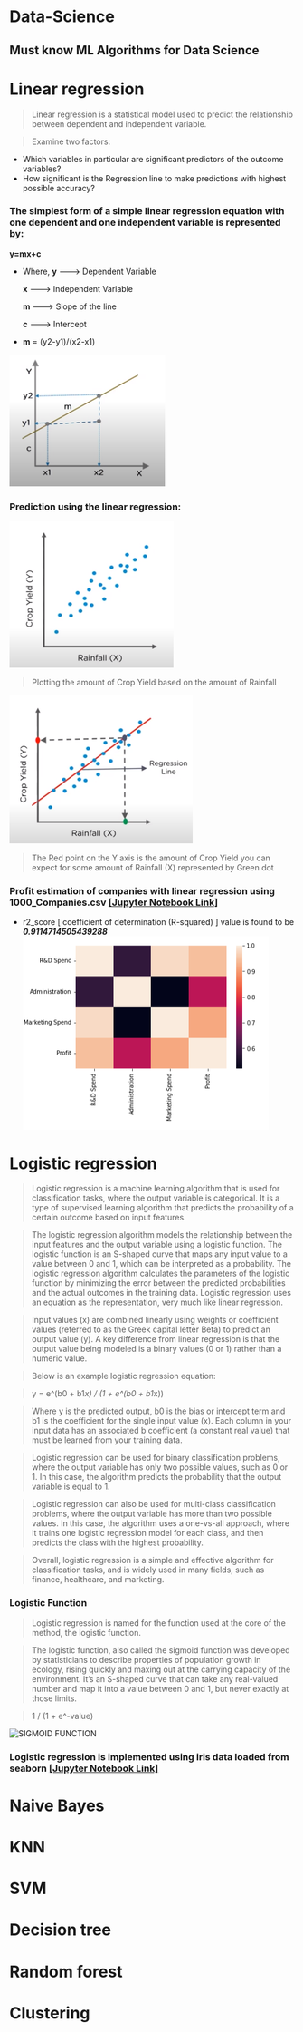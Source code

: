 # Data-Science
## Must know ML Algorithms for Data Science
<h1>Linear regression</h1>

> Linear regression is a statistical model used to predict the relationship between dependent and independent variable.

> Examine two factors:
  - Which variables in particular are significant predictors of the outcome variables?
  - How significant is the Regression line to make predictions with highest possible accuracy?
  
### The simplest form of a simple linear regression equation with one dependent and one independent variable is represented by:
   **y=mx+c**
  - Where,
    **y** ---> Dependent Variable  
          
    **x** ---> Independent Variable
    
    **m** ---> Slope of the line  
    
    **c** ---> Intercept
  -  **m** = (y2-y1)/(x2-x1)
    
![Linear Regression](/images/regression.png)

### Prediction using the linear regression:

![Plot1](/images/prediction1.png)

> Plotting the amount of Crop Yield based on the amount of Rainfall




![Plot2](/images/prediction2.png)

> The Red point on the Y axis is the amount of Crop Yield you can expect for some amount of Rainfall (X) represented by Green dot 


### Profit estimation of companies with linear regression using 1000_Companies.csv [[Jupyter Notebook Link]](https://github.com/sobit-nep/Data-Science/blob/main/linear_regression_.ipynb)
  - r2_score [ coefficient of determination (R-squared) ] value is found to be ***0.9114714505439288***
![Correlation matrix](/images/matrix.png)

<h1>Logistic regression</h1>

> Logistic regression is a machine learning algorithm that is used for classification tasks, where the output variable is categorical. It is a type of supervised learning algorithm that predicts the probability of a certain outcome based on input features.

> The logistic regression algorithm models the relationship between the input features and the output variable using a logistic function. The logistic function is an S-shaped curve that maps any input value to a value between 0 and 1, which can be interpreted as a probability. The logistic regression algorithm calculates the parameters of the logistic function by minimizing the error between the predicted probabilities and the actual outcomes in the training data.
> Logistic regression uses an equation as the representation, very much like linear regression.

> Input values (x) are combined linearly using weights or coefficient values (referred to as the Greek capital letter Beta) to predict an output value (y). A key difference from linear regression is that the output value being modeled is a binary values (0 or 1) rather than a numeric value.

> Below is an example logistic regression equation:

> y = e^(b0 + b1*x) / (1 + e^(b0 + b1*x))

> Where y is the predicted output, b0 is the bias or intercept term and b1 is the coefficient for the single input value (x). Each column in your input data has an associated b coefficient (a constant real value) that must be learned from your training data.

> Logistic regression can be used for binary classification problems, where the output variable has only two possible values, such as 0 or 1. In this case, the algorithm predicts the probability that the output variable is equal to 1.

> Logistic regression can also be used for multi-class classification problems, where the output variable has more than two possible values. In this case, the algorithm uses a one-vs-all approach, where it trains one logistic regression model for each class, and then predicts the class with the highest probability.

> Overall, logistic regression is a simple and effective algorithm for classification tasks, and is widely used in many fields, such as finance, healthcare, and marketing.

<h3>Logistic Function</h3>

> Logistic regression is named for the function used at the core of the method, the logistic function.

> The logistic function, also called the sigmoid function was developed by statisticians to describe properties of population growth in ecology, rising quickly and maxing out at the carrying capacity of the environment. It’s an S-shaped curve that can take any real-valued number and map it into a value between 0 and 1, but never exactly at those limits.

> 1 / (1 + e^-value)

![SIGMOID FUNCTION](https://github.com/sobit-nep/Data-Science/assets/65544518/33445062-6b7d-4774-96dd-8633f3b722db)
### Logistic regression is implemented using iris data loaded from seaborn [[Jupyter Notebook Link]](https://github.com/sobit-nep/Data-Science/blob/main/logistic_regression.ipynb)

<h1>Naive Bayes</h1>
<h1>KNN</h1>
<h1>SVM</h1>
<h1>Decision tree</h1>
<h1>Random forest</h1>
<h1>Clustering</h1>
